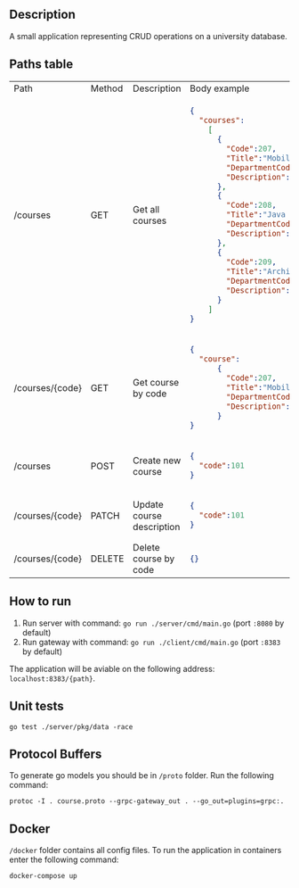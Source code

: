 ## Description
A small application representing CRUD operations on a university database.

## Paths table
<table>
<tr>
<td>Path</td>
<td>Method</td>
<td>Description</td>
<td>Body example</td>
</tr>
<tr>
<td>/courses</td>
<td>GET</td>
<td>Get all courses</td>
<td>
  
```json
{
  "courses":
    [
      {
        "Code":207,
        "Title":"Mobile Application Development",
        "DepartmentCode":5,
        "Description":"Mobile Application Development course description..."
      },
      {
        "Code":208,
        "Title":"Java Web Development",
        "DepartmentCode":5,
        "Description":"Java Web Development course description..."
      },
      {
        "Code":209,
        "Title":"Architecture Operating Systems",
        "DepartmentCode":5,
        "Description":"Architecture Operating Systems course description..."
      }
    ]
}
```
</td>
</tr>
<tr>
<td>/courses/{code}</td>
<td>GET</td>
<td>Get course by code</td>
<td>
  
```json
{
  "course":
      {
        "Code":207,
        "Title":"Mobile Application Development",
        "DepartmentCode":5,
        "Description":"Mobile Application Development course description..."
      }
}
```
</td>
</tr>
<tr>
<td>/courses</td>
<td>POST</td>
<td>Create new course</td>
<td>
  
```json
{
  "code":101
}
```
</td>
</tr>
<tr>
<td>/courses/{code}</td>
<td>PATCH</td>
<td>Update course description</td>
<td>
    
```json
{
  "code":101
}
```
</td>
</tr>
<tr>
<td>/courses/{code}</td>
<td>DELETE</td>
<td>Delete course by code</td>
<td>
  
```json
{}
```
</td>
</tr>
</table>

## How to run
1. Run server with command: `go run ./server/cmd/main.go` (port `:8080` by default)
2. Run gateway with command: `go run ./client/cmd/main.go` (port `:8383` by default)

The application will be aviable on the following address: `localhost:8383/{path}`.

## Unit tests
```
go test ./server/pkg/data -race
```

## Protocol Buffers
To generate go models you should be in `/proto` folder. Run the following command:
```
protoc -I . course.proto --grpc-gateway_out . --go_out=plugins=grpc:.
```

## Docker
`/docker` folder contains all config files. To run the application in containers enter the following command:
```
docker-compose up
```
